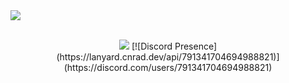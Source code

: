
<img src="https://gpvc.arturio.dev/expressiongz">
<p align="center">
<br>
<img src="https://media.discordapp.net/attachments/1044764388546068510/1051935933836050482/Signature_4.png">
[![Discord Presence](https://lanyard.cnrad.dev/api/791341704694988821)](https://discord.com/users/791341704694988821)

